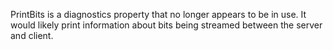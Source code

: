 PrintBits is a diagnostics property that no longer appears to be in use. It would likely print information about bits being streamed between the server and client.